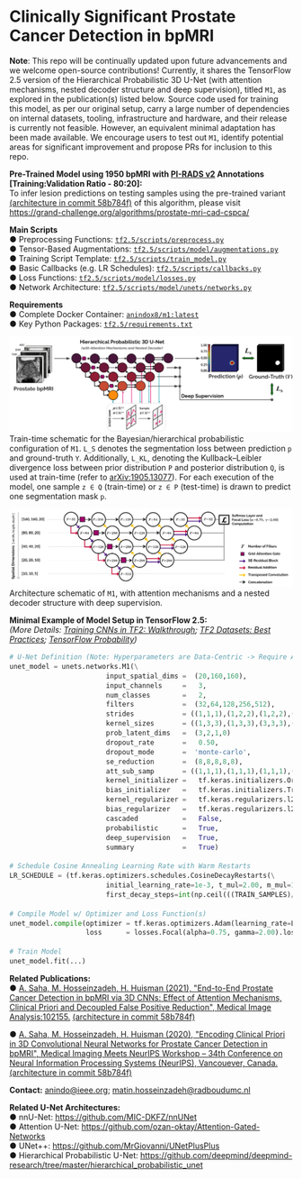 # Clinically Significant Prostate Cancer Detection in bpMRI

**Note**: This repo will be continually updated upon future advancements and we welcome open-source contributions! Currently, it shares the TensorFlow 2.5 version of the Hierarchical Probabilistic 3D U-Net (with attention mechanisms, nested decoder structure and deep supervision), titled `M1`, as explored in the publication(s) listed below. Source code used for training this model, as per our original setup, carry a large number of dependencies on internal datasets, tooling, infrastructure and hardware, and their release is currently not feasible. However, an equivalent minimal adaptation has been made available. We encourage users to test out `M1`, identify potential areas for significant improvement and propose PRs for inclusion to this repo.

**Pre-Trained Model using 1950 bpMRI with [PI-RADS v2](https://www.sciencedirect.com/science/article/pii/S0302283815008489?via%3Dihub) Annotations [Training:Validation Ratio - 80:20]:**  
To infer lesion predictions on testing samples using the pre-trained variant [(architecture in commit 58b784f)](https://github.com/DIAGNijmegen/prostateMR_3D-CAD-csPCa/tree/58b784ffbd2e8c89139c6773cb9490b2fd53d814) of this algorithm, please visit https://grand-challenge.org/algorithms/prostate-mri-cad-cspca/

**Main Scripts**  
● Preprocessing Functions: [`tf2.5/scripts/preprocess.py`](https://github.com/DIAGNijmegen/prostateMR_3D-CAD-csPCa/blob/main/tf2.5/scripts/preprocess.py)  
● Tensor-Based Augmentations: [`tf2.5/scripts/model/augmentations.py`](https://github.com/DIAGNijmegen/prostateMR_3D-CAD-csPCa/blob/main/tf2.5/scripts/model/augmentations.py)   
● Training Script Template: [`tf2.5/scripts/train_model.py`](https://github.com/DIAGNijmegen/prostateMR_3D-CAD-csPCa/blob/main/tf2.5/scripts/train_model.py)  
● Basic Callbacks (e.g. LR Schedules): [`tf2.5/scripts/callbacks.py`](https://github.com/DIAGNijmegen/prostateMR_3D-CAD-csPCa/blob/main/tf2.5/scripts/callbacks.py)  
● Loss Functions: [`tf2.5/scripts/model/losses.py`](https://github.com/DIAGNijmegen/prostateMR_3D-CAD-csPCa/blob/main/tf2.5/scripts/model/losses.py)  
● Network Architecture: [`tf2.5/scripts/model/unets/networks.py`](https://github.com/DIAGNijmegen/prostateMR_3D-CAD-csPCa/blob/main/tf2.5/scripts/model/unets/networks.py)  

**Requirements**  
● Complete Docker Container: [`anindox8/m1:latest`](https://hub.docker.com/r/anindox8/m1)  
● Key Python Packages: [`tf2.5/requirements.txt`](https://github.com/DIAGNijmegen/prostateMR_3D-CAD-csPCa/blob/main/tf2.5/requirements.txt)  

<kbd>![schematic](docs/image-1.png)</kbd>
Train-time schematic for the Bayesian/hierarchical probabilistic configuration of `M1`. `L_S` denotes the segmentation loss between prediction `p` and ground-truth `Y`. Additionally, `L_KL`, denoting the Kullback–Leibler divergence loss between prior distribution `P` and posterior distribution `Q`, is used at train-time (refer to [arXiv:1905.13077](https://arxiv.org/abs/1905.13077)). For each execution of the model, one sample `z ∈ Q` (train-time) or `z ∈ P` (test-time) is drawn to predict one segmentation mask `p`.

<kbd>![schematic](docs/image-2.png)</kbd>
Architecture schematic of `M1`, with attention mechanisms and a nested decoder structure with deep supervision.

**Minimal Example of Model Setup in TensorFlow 2.5:**  
*(More Details: [Training CNNs in TF2: Walkthrough](https://www.tensorflow.org/tutorials/images/segmentation); [TF2 Datasets: Best Practices](https://www.tensorflow.org/guide/data_performance); [TensorFlow Probability](https://www.tensorflow.org/probability))*
```python
# U-Net Definition (Note: Hyperparameters are Data-Centric -> Require Adequate Tuning for Optimal Performance)
unet_model = unets.networks.M1(\
                        input_spatial_dims =  (20,160,160),            
                        input_channels     =   3,
                        num_classes        =   2,                       
                        filters            =  (32,64,128,256,512),   
                        strides            = ((1,1,1),(1,2,2),(1,2,2),(2,2,2),(2,2,2)),  
                        kernel_sizes       = ((1,3,3),(1,3,3),(3,3,3),(3,3,3),(3,3,3)),
                        prob_latent_dims   =  (3,2,1,0)
                        dropout_rate       =   0.50,       
                        dropout_mode       =  'monte-carlo',
                        se_reduction       =  (8,8,8,8,8),
                        att_sub_samp       = ((1,1,1),(1,1,1),(1,1,1),(1,1,1)),
                        kernel_initializer =   tf.keras.initializers.Orthogonal(gain=1), 
                        bias_initializer   =   tf.keras.initializers.TruncatedNormal(mean=0, stddev=1e-3),
                        kernel_regularizer =   tf.keras.regularizers.l2(1e-4),
                        bias_regularizer   =   tf.keras.regularizers.l2(1e-4),     
                        cascaded           =   False,
                        probabilistic      =   True,
                        deep_supervision   =   True,
                        summary            =   True)  

# Schedule Cosine Annealing Learning Rate with Warm Restarts
LR_SCHEDULE = (tf.keras.optimizers.schedules.CosineDecayRestarts(\
                        initial_learning_rate=1e-3, t_mul=2.00, m_mul=1.00, alpha=1e-3,
                        first_decay_steps=int(np.ceil(((TRAIN_SAMPLES)/BATCH_SIZE)))*10))
                                                  
# Compile Model w/ Optimizer and Loss Function(s)
unet_model.compile(optimizer = tf.keras.optimizers.Adam(learning_rate=LR_SCHEDULE, amsgrad=True), 
                   loss      = losses.Focal(alpha=0.75, gamma=2.00).loss)

# Train Model
unet_model.fit(...)
```

**Related Publications:**  
● [A. Saha, M. Hosseinzadeh, H. Huisman (2021), "End-to-End Prostate Cancer Detection in bpMRI via 3D CNNs: Effect of Attention Mechanisms, Clinical Priori and Decoupled False
  Positive Reduction", Medical Image Analysis:102155.](https://doi.org/10.1016/j.media.2021.102155) [(architecture in commit 58b784f)](https://github.com/DIAGNijmegen/prostateMR_3D-CAD-csPCa/blob/58b784ffbd2e8c89139c6773cb9490b2fd53d814/tf2.5/models/networks.py)

● [A. Saha, M. Hosseinzadeh, H. Huisman (2020), "Encoding Clinical Priori in 3D Convolutional Neural Networks for Prostate Cancer Detection in bpMRI", Medical Imaging Meets
  NeurIPS Workshop – 34th Conference on Neural Information Processing Systems (NeurIPS), Vancouever, Canada.](https://arxiv.org/abs/2011.00263) [(architecture in commit 58b784f)](https://github.com/DIAGNijmegen/prostateMR_3D-CAD-csPCa/blob/58b784ffbd2e8c89139c6773cb9490b2fd53d814/tf2.5/models/networks.py)

**Contact:** anindo@ieee.org; matin.hosseinzadeh@radboudumc.nl 

**Related U-Net Architectures:**  
  ● nnU-Net: https://github.com/MIC-DKFZ/nnUNet  
  ● Attention U-Net: https://github.com/ozan-oktay/Attention-Gated-Networks  
  ● UNet++: https://github.com/MrGiovanni/UNetPlusPlus  
  ● Hierarchical Probabilistic U-Net: https://github.com/deepmind/deepmind-research/tree/master/hierarchical_probabilistic_unet  



